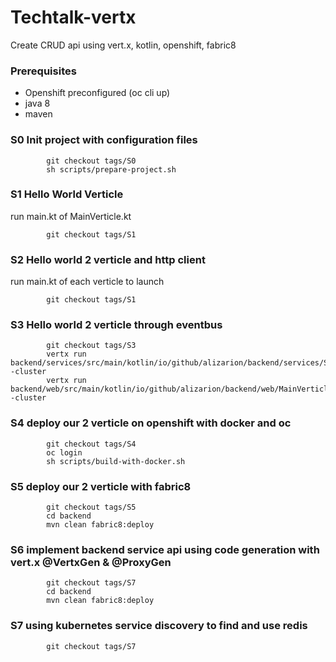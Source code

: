 # Techtalk-vertx

Create CRUD api using vert.x, kotlin, openshift, fabric8

### Prerequisites 

* Openshift preconfigured (oc cli up)
* java 8 
* maven

### S0 Init project with configuration files 

            git checkout tags/S0
            sh scripts/prepare-project.sh
            
### S1 Hello World Verticle 

run main.kt of MainVerticle.kt

            git checkout tags/S1
            
### S2 Hello world 2 verticle and http client 
  
run main.kt of each verticle to launch
            
            git checkout tags/S1   
            
### S3 Hello world 2 verticle through eventbus  


            git checkout tags/S3   
            vertx run  backend/services/src/main/kotlin/io/github/alizarion/backend/services/ServiceVerticle.kt -cluster
            vertx run backend/web/src/main/kotlin/io/github/alizarion/backend/web/MainVerticle.kt -cluster
            
###  S4 deploy our 2 verticle on openshift with docker and oc 

            git checkout tags/S4   
            oc login
            sh scripts/build-with-docker.sh 
            
   
###  S5 deploy our 2 verticle with fabric8

            git checkout tags/S5   
            cd backend
            mvn clean fabric8:deploy

###  S6 implement backend service api using code generation with vert.x @VertxGen & @ProxyGen

            git checkout tags/S7 
            cd backend
            mvn clean fabric8:deploy 
            

###  S7 using kubernetes service discovery to find and use redis 

            git checkout tags/S7  
